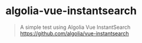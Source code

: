 # algolia-vue-instantsearch

> A simple test using Algolia Vue InstantSearch
https://github.com/algolia/vue-instantsearch
